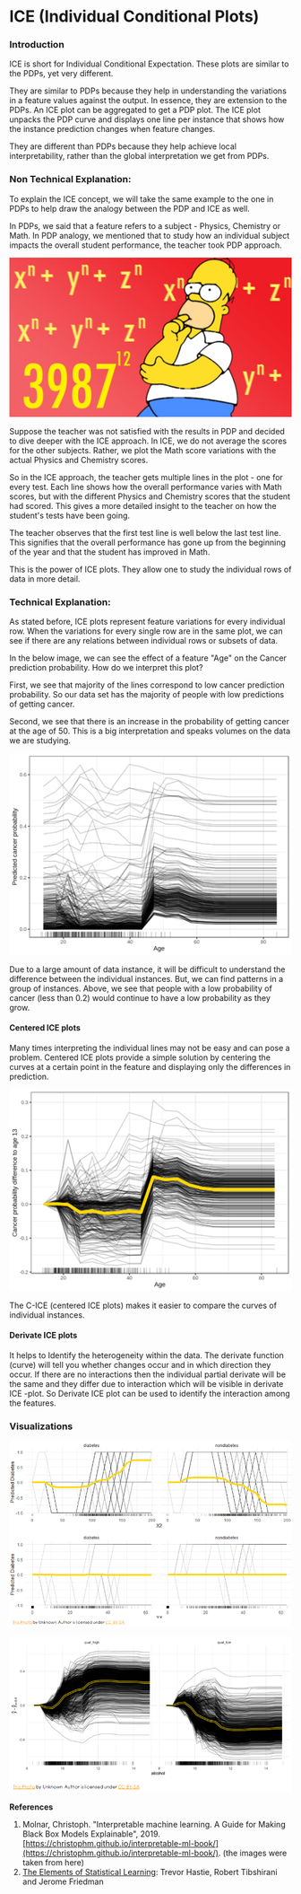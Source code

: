 # ICE \(Individual Conditional Plots\)

### Introduction

ICE is short for Individual Conditional Expectation. These plots are similar to the PDPs, yet very different.

They are similar to PDPs because they help in understanding the variations in a feature values against the output. In essence, they are extension to the PDPs. An ICE plot can be aggregated to get a PDP plot. The ICE plot unpacks the PDP curve and displays one line per instance that shows how the instance prediction changes when feature changes.

‌They are different than PDPs because they help achieve local interpretability, rather than the global interpretation we get from PDPs. 

### **Non Technical Explanation:**

To explain the ICE concept, we will take the same example to the one in PDPs to help draw the analogy between the PDP and ICE as well.

In PDPs, we said that a feature refers to a subject - Physics, Chemistry or Math. In PDP analogy, we mentioned that to study how an individual subject impacts the overall student performance, the teacher took PDP approach. 

![](../.gitbook/assets/image%20%2865%29.png)

Suppose the teacher was not satisfied with the results in PDP and decided to dive deeper with the ICE approach. In ICE, we do not average the scores for the other subjects. Rather, we plot the Math score variations with the actual Physics and Chemistry scores.

So in the ICE approach, the teacher gets multiple lines in the plot - one for every test. Each line shows how the overall performance varies with Math scores, but with the different Physics and Chemistry scores that the student had scored. This gives a more detailed insight to the teacher on how the student's tests have been going. 

The teacher observes that the first test line is well below the last test line. This signifies that the overall performance has gone up from the beginning of the year and that the student has improved in Math. 

This is the power of ICE plots. They allow one to study the individual rows of data in more detail.   

### Technical Explanation:

As stated before, ICE plots represent feature variations for every individual row. When the variations for every single row are in the same plot, we can see if there are any relations between individual rows or subsets of data.

In the below image, we can see the effect of a feature "Age" on the Cancer prediction probability. How do we interpret this plot? 

First, we see that majority of the lines correspond to low cancer prediction probability. So our data set has the majority of people with low predictions of getting cancer. 

Second, we see that there is an increase in the probability of getting cancer at the age of 50. This is a big interpretation and speaks volumes on the data we are studying. 



![](../.gitbook/assets/image%20%2837%29.png)

‌Due to a large amount of data instance, it will be difficult to understand the difference between the individual instances. But, we can find patterns in a group of instances. Above, we see that people with a low probability of cancer \(less than 0.2\) would continue to have a low probability as they grow. 

#### Centered ICE plots

‌Many times interpreting the individual lines may not be easy and can pose a problem. Centered ICE plots provide a simple solution by centering the curves at a certain point in the feature and displaying only the differences in prediction.

![](../.gitbook/assets/image%20%2836%29.png)

The C-ICE \(centered ICE plots\) makes it easier to compare the curves of individual instances. 

#### Derivate ICE plots

It helps to Identify the heterogeneity within the data. The derivate function \(curve\) will tell you whether changes occur and in which direction they occur. If there are no interactions then the individual partial derivate will be the same and they differ due to interaction which will be visible in derivate ICE -plot. So Derivate ICE plot can be used to identify the interaction among the features.

### Visualizations



![](../.gitbook/assets/image%20%28120%29.png)

![](../.gitbook/assets/image%20%28122%29.png)

**References**

1. Molnar, Christoph. "Interpretable machine learning. A Guide for Making Black Box Models Explainable", 2019. [https://christophm.github.io/interpretable-ml-book/](https://christophm.github.io/interpretable-ml-book/). \(the images were taken from here\)
2. [The Elements of Statistical Learning](https://web.stanford.edu/~hastie/ElemStatLearn/): Trevor Hastie,  Robert Tibshirani and  Jerome Friedman

